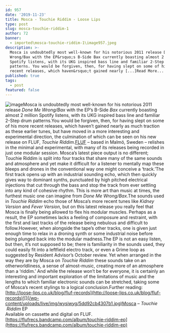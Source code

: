 ```yaml
---
id: 957
date: '2019-11-23'
title: Mosca - Touchie Riddim - Loose Lips
type: post
slug: mosca-touchie-riddim-1
author: 72
banner:
  - imported\mosca-touchie-riddim-1\image957.jpeg
description: >-
  Mosca is undoubtedly most well-known for his notorious 2011 release Done Me
  Wrong/Bax with the EP&rsquo;s B-Side Bax currently boasting almost 2 million
  Spotify listens, with its UKG inspired bass line and familiar 2-Step drum
  patterns. You would be forgiven, then, for having slept on some of his more
  recent releases, which haven&rsquo;t gained nearly [...]Read More...
published: true
tags:
  - post
featured: false
---
```

![image](../imported\mosca-touchie-riddim-1\image957.jpeg)Mosca is undoubtedly most well-known for his notorious 2011 release _Done Me Wrong/Bax_ with the EP’s B-Side _Bax_ currently boasting almost 2 million Spotify listens, with its UKG inspired bass line and familiar 2-Step drum patterns.You would be forgiven, then, for having slept on some of his more recent releases, which haven’t gained nearly as much traction as these earlier tunes, but have moved in a more interesting and experimental direction, the culmination of which can be seen on his new release on FLUF, _Touchie Riddim_.[FLUF](https://flufrecs.bandcamp.com/) – based in Malmö, Sweden – relishes in the minimal and experimental, with many of its releases being recorded in just one modular session. Mosca’s latest piece output is no different; Touchie Riddim is split into four tracks that share many of the same sounds and atmosphere and yet make it difficult for a listener to mentally map these bleeps and drones in the conventional way one might conceive a ‘track.’The first track opens up with an industrial sounding echo, which then quickly gives way to dominant synths, punctuated by high pitched electrical injections that cut through the bass and stop the track from ever settling into any kind of cohesive rhythm. This is more art than music at times, the furthest music one can imagine from _Done Me Wrong/Bax_.The sounds used in _Touchie Riddim_ echo those of Mosca’s more recent tunes like _Kidney Version_ and _Fever Version_, but on this latest release you really feel that Mosca is finally being allowed to flex his modular muscles. Perhaps as a result, the EP sometimes lacks a feeling of composure and restraint, with the first and last tracks of the release being nebulous and difficult to follow.However, when alongside the tape’s other tracks, one is given just enough time to relax in a droning synth or some industrial noise before being plunged back into the modular madness.The EP is not an easy listen, but then, it’s not supposed to be; there is familiarity in the sounds used, they could easily fit into a leftfield electro track, or even a Grime loop as suggested by Resident Advisor’s October review. Yet when arranged in the way they are by Mosca on _Touchie Riddim_ these sounds take on an otherworldliness, a sense of almost-music, creating more of an atmosphere than a ‘riddim.’ And while the release won’t be for everyone, it is certainly an interesting and important exploration of the limitations of music and the lengths to which familiar electronic sounds can be stretched, taking some of Mosca’s recent stylings to a logical conclusion.Further reading: [](http://loose-lips.co.uk/blog/fluf-records)[http://loose-lips.co.uk/blog/fluf-records](http://loose-lips.co.uk/blog/fluf-records)![](/wp-content/uploads/live/img/wysiwyg/5dd92cb4307b1.jpg)Mosca – _Touchie  Riddim_ EP  
Available on cassette and digital on FLUF.  
[](https://flufrecs.bandcamp.com/album/touchie-riddim-ep)[https://flufrecs.bandcamp.com/album/touchie-riddim-ep](https://flufrecs.bandcamp.com/album/touchie-riddim-ep)